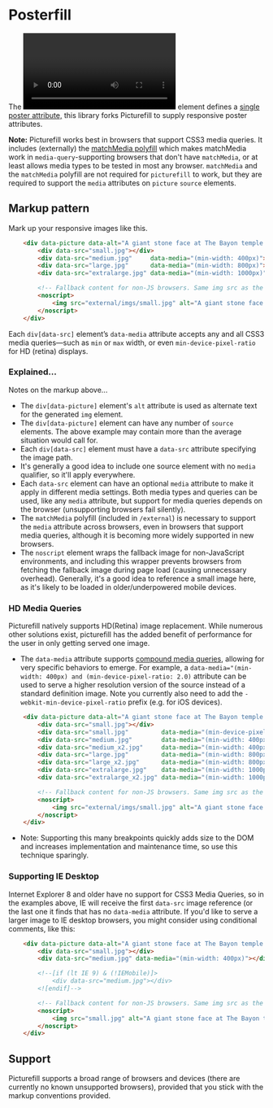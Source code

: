 # Posterfill

The <code><video></code> element defines a [single poster attribute,](http://www.whatwg.org/specs/web-apps/current-work/multipage/the-video-element.html#attr-video-poster) this library forks Picturefill to supply responsive poster attributes.


**Note:** Picturefill works best in browsers that support CSS3 media queries. It includes (externally) the [matchMedia polyfill](https://github.com/paulirish/matchMedia.js/) which makes matchMedia work in `media-query`-supporting browsers that don't have `matchMedia`, or at least allows media types to be tested in most any browser. `matchMedia` and the `matchMedia` polyfill are not required for `picturefill` to work, but they are required to support the `media` attributes on `picture` `source` elements.

## Markup pattern

Mark up your responsive images like this. 

```html
	<div data-picture data-alt="A giant stone face at The Bayon temple in Angkor Thom, Cambodia">
		<div data-src="small.jpg"></div>
		<div data-src="medium.jpg"     data-media="(min-width: 400px)"></div>
		<div data-src="large.jpg"      data-media="(min-width: 800px)"></div>
		<div data-src="extralarge.jpg" data-media="(min-width: 1000px)"></div>

		<!-- Fallback content for non-JS browsers. Same img src as the initial, unqualified source element. -->
		<noscript>
			<img src="external/imgs/small.jpg" alt="A giant stone face at The Bayon temple in Angkor Thom, Cambodia">
		</noscript>
	</div>
```

Each `div[data-src]` element’s `data-media` attribute accepts any and all CSS3 media queries—such as `min` or `max` width, or even `min-device-pixel-ratio` for HD (retina) displays. 

### Explained...

Notes on the markup above...

* The `div[data-picture]` element's `alt` attribute is used as alternate text for the generated `img` element.
* The `div[data-picture]` element can have any number of `source` elements. The above example may contain more than the average situation would call for.
* Each `div[data-src]` element must have a `data-src` attribute specifying the image path. 
* It's generally a good idea to include one source element with no `media` qualifier, so it'll apply everywhere.
* Each `data-src` element can have an optional `media` attribute to make it apply in different media settings. Both media types and queries can be used, like any `media` attribute, but support for media queries depends on the browser (unsupporting browsers fail silently).
* The `matchMedia` polyfill (included in `/external`) is necessary to support the `media` attribute across browsers, even in browsers that support media queries, although it is becoming more widely supported in new browsers.
* The `noscript` element wraps the fallback image for non-JavaScript environments, and including this wrapper prevents browsers from fetching the fallback image during page load (causing unnecessary overhead). Generally, it's a good idea to reference a small image here, as it's likely to be loaded in older/underpowered mobile devices.
	
### HD Media Queries

Picturefill natively supports HD(Retina) image replacement.  While numerous other solutions exist, picturefill has the added benefit of performance for the user in only getting served one image.

* The `data-media` attribute supports [compound media queries](https://developer.mozilla.org/en-US/docs/CSS/Media_queries), allowing for very specific behaviors to emerge.  For example, a `data-media="(min-width: 400px) and (min-device-pixel-ratio: 2.0)` attribute can be used to serve a higher resolution version of the source instead of a standard definition image. Note you currently also need to add the `-webkit-min-device-pixel-ratio` prefix (e.g. for iOS devices).

```html
	<div data-picture data-alt="A giant stone face at The Bayon temple in Angkor Thom, Cambodia">
		<div data-src="small.jpg"></div>
		<div data-src="small.jpg"         data-media="(min-device-pixel-ratio: 2.0)"></div>
		<div data-src="medium.jpg"        data-media="(min-width: 400px)"></div>
		<div data-src="medium_x2.jpg"     data-media="(min-width: 400px) and (min-device-pixel-ratio: 2.0)"></div>
		<div data-src="large.jpg"         data-media="(min-width: 800px)"></div>
		<div data-src="large_x2.jpg"      data-media="(min-width: 800px) and (min-device-pixel-ratio: 2.0)"></div>	
		<div data-src="extralarge.jpg"    data-media="(min-width: 1000px)"></div>
		<div data-src="extralarge_x2.jpg" data-media="(min-width: 1000px) and (min-device-pixel-ratio: 2.0)"></div>	

		<!-- Fallback content for non-JS browsers. Same img src as the initial, unqualified source element. -->
		<noscript>
			<img src="external/imgs/small.jpg" alt="A giant stone face at The Bayon temple in Angkor Thom, Cambodia">
		</noscript>
	</div>
```

* Note: Supporting this many breakpoints quickly adds size to the DOM and increases implementation and maintenance time, so use this technique sparingly.

### Supporting IE Desktop

Internet Explorer 8 and older have no support for CSS3 Media Queries, so in the examples above, IE will receive the first `data-src`
 image reference (or the last one it finds that has no `data-media` attribute. If you'd like to serve a larger image to IE desktop
browsers, you might consider using conditional comments, like this:

```html
	<div data-picture data-alt="A giant stone face at The Bayon temple in Angkor Thom, Cambodia">
		<div data-src="small.jpg"></div>
		<div data-src="medium.jpg" data-media="(min-width: 400px)"></div>

		<!--[if (lt IE 9) & (!IEMobile)]>
		    <div data-src="medium.jpg"></div>
		<![endif]-->

		<!-- Fallback content for non-JS browsers. Same img src as the initial, unqualified source element. -->
		<noscript>
			<img src="small.jpg" alt="A giant stone face at The Bayon temple in Angkor Thom, Cambodia">
		</noscript>
	</div>
```

## Support

Picturefill supports a broad range of browsers and devices (there are currently no known unsupported browsers), provided that you stick with the markup conventions provided.

